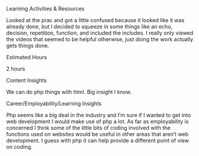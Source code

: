 Learning Activities & Resources

Looked at the prac and got a little confused because it looked like it was already done, but I decided to squeeze in some things like an echo, decision, repetition, function, and included the includes. I really only viewed the videos that seemed to be helpful otherwise, just doing the work actually gets things done.


Estimated Hours

2 hours


Content Insights

We can do php things with html. Big insight I know.


Career/Employability/Learning Insights

Php seems like a big deal in the industry and I’m sure if I wanted to get into web development I would make use of php a lot. As far as employability is concerned I think some of the little bits of coding involved with the functions used on websites would be useful in other areas that aren’t web development. I guess with php it can help provide a different point of view on coding.
